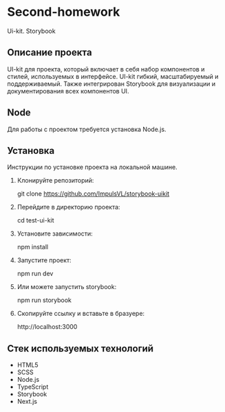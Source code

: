 # Second-homework

Ui-kit. Storybook

## Описание проекта

UI-kit для проекта, который включает в себя набор компонентов и стилей, используемых в интерфейсе. UI-kit гибкий, масштабируемый и поддерживаемый. Также интегрирован Storybook для визуализации и документирования всех компонентов UI.

## Node

Для работы с проектом требуется установка Node.js.

## Установка

Инструкции по установке проекта на локальной машине.

1. Клонируйте репозиторий:

   git clone https://github.com/ImpulsVL/storybook-uikit

2. Перейдите в директорию проекта:

   cd test-ui-kit

3. Установите зависимости:

   npm install

4. Запустите проект:

   npm run dev


4. Или можете запустить storybook:

   npm run storybook

5. Скопируйте ссылку и вставьте в бразуере:

   http://localhost:3000

## Стек используемых технологий

* HTML5
* SCSS
* Node.js
* TypeScript
* Storybook
* Next.js